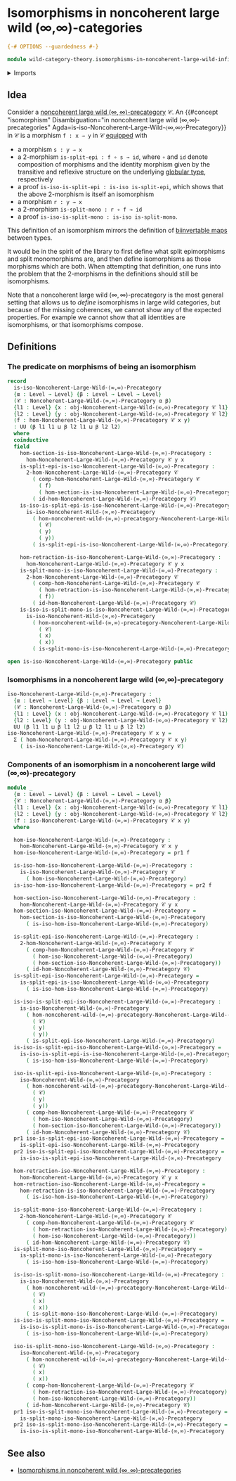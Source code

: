# Isomorphisms in noncoherent large wild (∞,∞)-categories

```agda
{-# OPTIONS --guardedness #-}

module wild-category-theory.isomorphisms-in-noncoherent-large-wild-infinity-infinity-precategories where
```

<details><summary>Imports</summary>

```agda
open import foundation.dependent-pair-types
open import foundation.universe-levels

open import wild-category-theory.isomorphisms-in-noncoherent-wild-infinity-infinity-precategories
open import wild-category-theory.noncoherent-large-wild-infinity-infinity-precategories
```

</details>

## Idea

Consider a
[noncoherent large wild $(∞,∞)$-precategory](wild-category-theory.noncoherent-large-wild-infinity-infinity-precategories.md)
𝒞. An
{{#concept "isomorphism" Disambiguation="in noncoherent large wild (∞,∞)-precategories" Agda=is-iso-Noncoherent-Large-Wild-⟨∞,∞⟩-Precategory}}
in 𝒞 is a morphism `f : x → y` in 𝒞 [equipped](foundation.structure.md) with

- a morphism `s : y → x`
- a $2$-morphism `is-split-epi : f ∘ s → id`, where `∘` and `id` denote
  composition of morphisms and the identity morphism given by the transitive and
  reflexive structure on the underlying
  [globular type](structured-types.globular-types.md), respectively
- a proof `is-iso-is-split-epi : is-iso is-split-epi`, which shows that the
  above $2$-morphism is itself an isomorphism
- a morphism `r : y → x`
- a $2$-morphism `is-split-mono : r ∘ f → id`
- a proof `is-iso-is-split-mono : is-iso is-split-mono`.

This definition of an isomorphism mirrors the definition of
[biinvertable maps](foundation-core.equivalences.md) between types.

It would be in the spirit of the library to first define what split epimorphisms
and split monomorphisms are, and then define isomorphisms as those morphisms
which are both. When attempting that definition, one runs into the problem that
the $2$-morphisms in the definitions should still be isomorphisms.

Note that a noncoherent large wild $(∞,∞)$-precategory is the most general
setting that allows us to _define_ isomorphisms in large wild categories, but
because of the missing coherences, we cannot show any of the expected
properties. For example we cannot show that all identities are isomorphisms, or
that isomorphisms compose.


## Definitions

### The predicate on morphisms of being an isomorphism

```agda
record
  is-iso-Noncoherent-Large-Wild-⟨∞,∞⟩-Precategory
  {α : Level → Level} {β : Level → Level → Level}
  (𝒞 : Noncoherent-Large-Wild-⟨∞,∞⟩-Precategory α β)
  {l1 : Level} {x : obj-Noncoherent-Large-Wild-⟨∞,∞⟩-Precategory 𝒞 l1}
  {l2 : Level} {y : obj-Noncoherent-Large-Wild-⟨∞,∞⟩-Precategory 𝒞 l2}
  (f : hom-Noncoherent-Large-Wild-⟨∞,∞⟩-Precategory 𝒞 x y)
  : UU (β l1 l1 ⊔ β l2 l1 ⊔ β l2 l2)
  where
  coinductive
  field
    hom-section-is-iso-Noncoherent-Large-Wild-⟨∞,∞⟩-Precategory :
      hom-Noncoherent-Large-Wild-⟨∞,∞⟩-Precategory 𝒞 y x
    is-split-epi-is-iso-Noncoherent-Large-Wild-⟨∞,∞⟩-Precategory :
      2-hom-Noncoherent-Large-Wild-⟨∞,∞⟩-Precategory 𝒞
        ( comp-hom-Noncoherent-Large-Wild-⟨∞,∞⟩-Precategory 𝒞
          ( f)
          ( hom-section-is-iso-Noncoherent-Large-Wild-⟨∞,∞⟩-Precategory))
        ( id-hom-Noncoherent-Large-Wild-⟨∞,∞⟩-Precategory 𝒞)
    is-iso-is-split-epi-is-iso-Noncoherent-Large-Wild-⟨∞,∞⟩-Precategory :
      is-iso-Noncoherent-Wild-⟨∞,∞⟩-Precategory
        ( hom-noncoherent-wild-⟨∞,∞⟩-precategory-Noncoherent-Large-Wild-⟨∞,∞⟩-Precategory
          ( 𝒞)
          ( y)
          ( y))
        ( is-split-epi-is-iso-Noncoherent-Large-Wild-⟨∞,∞⟩-Precategory)

    hom-retraction-is-iso-Noncoherent-Large-Wild-⟨∞,∞⟩-Precategory :
      hom-Noncoherent-Large-Wild-⟨∞,∞⟩-Precategory 𝒞 y x
    is-split-mono-is-iso-Noncoherent-Large-Wild-⟨∞,∞⟩-Precategory :
      2-hom-Noncoherent-Large-Wild-⟨∞,∞⟩-Precategory 𝒞
        ( comp-hom-Noncoherent-Large-Wild-⟨∞,∞⟩-Precategory 𝒞
          ( hom-retraction-is-iso-Noncoherent-Large-Wild-⟨∞,∞⟩-Precategory)
          ( f))
        ( id-hom-Noncoherent-Large-Wild-⟨∞,∞⟩-Precategory 𝒞)
    is-iso-is-split-mono-is-iso-Noncoherent-Large-Wild-⟨∞,∞⟩-Precategory :
      is-iso-Noncoherent-Wild-⟨∞,∞⟩-Precategory
        ( hom-noncoherent-wild-⟨∞,∞⟩-precategory-Noncoherent-Large-Wild-⟨∞,∞⟩-Precategory
          ( 𝒞)
          ( x)
          ( x))
        ( is-split-mono-is-iso-Noncoherent-Large-Wild-⟨∞,∞⟩-Precategory)

open is-iso-Noncoherent-Large-Wild-⟨∞,∞⟩-Precategory public
```

### Isomorphisms in a noncoherent large wild (∞,∞)-precategory

```agda
iso-Noncoherent-Large-Wild-⟨∞,∞⟩-Precategory :
  {α : Level → Level} {β : Level → Level → Level}
  (𝒞 : Noncoherent-Large-Wild-⟨∞,∞⟩-Precategory α β)
  {l1 : Level} (x : obj-Noncoherent-Large-Wild-⟨∞,∞⟩-Precategory 𝒞 l1)
  {l2 : Level} (y : obj-Noncoherent-Large-Wild-⟨∞,∞⟩-Precategory 𝒞 l2) →
  UU (β l1 l1 ⊔ β l1 l2 ⊔ β l2 l1 ⊔ β l2 l2)
iso-Noncoherent-Large-Wild-⟨∞,∞⟩-Precategory 𝒞 x y =
  Σ ( hom-Noncoherent-Large-Wild-⟨∞,∞⟩-Precategory 𝒞 x y)
    ( is-iso-Noncoherent-Large-Wild-⟨∞,∞⟩-Precategory 𝒞)
```

### Components of an isomorphism in a noncoherent large wild (∞,∞)-precategory

```agda
module _
  {α : Level → Level} {β : Level → Level → Level}
  {𝒞 : Noncoherent-Large-Wild-⟨∞,∞⟩-Precategory α β}
  {l1 : Level} {x : obj-Noncoherent-Large-Wild-⟨∞,∞⟩-Precategory 𝒞 l1}
  {l2 : Level} {y : obj-Noncoherent-Large-Wild-⟨∞,∞⟩-Precategory 𝒞 l2}
  (f : iso-Noncoherent-Large-Wild-⟨∞,∞⟩-Precategory 𝒞 x y)
  where

  hom-iso-Noncoherent-Large-Wild-⟨∞,∞⟩-Precategory :
    hom-Noncoherent-Large-Wild-⟨∞,∞⟩-Precategory 𝒞 x y
  hom-iso-Noncoherent-Large-Wild-⟨∞,∞⟩-Precategory = pr1 f

  is-iso-hom-iso-Noncoherent-Large-Wild-⟨∞,∞⟩-Precategory :
    is-iso-Noncoherent-Large-Wild-⟨∞,∞⟩-Precategory 𝒞
      ( hom-iso-Noncoherent-Large-Wild-⟨∞,∞⟩-Precategory)
  is-iso-hom-iso-Noncoherent-Large-Wild-⟨∞,∞⟩-Precategory = pr2 f

  hom-section-iso-Noncoherent-Large-Wild-⟨∞,∞⟩-Precategory :
    hom-Noncoherent-Large-Wild-⟨∞,∞⟩-Precategory 𝒞 y x
  hom-section-iso-Noncoherent-Large-Wild-⟨∞,∞⟩-Precategory =
    hom-section-is-iso-Noncoherent-Large-Wild-⟨∞,∞⟩-Precategory
      ( is-iso-hom-iso-Noncoherent-Large-Wild-⟨∞,∞⟩-Precategory)

  is-split-epi-iso-Noncoherent-Large-Wild-⟨∞,∞⟩-Precategory :
    2-hom-Noncoherent-Large-Wild-⟨∞,∞⟩-Precategory 𝒞
      ( comp-hom-Noncoherent-Large-Wild-⟨∞,∞⟩-Precategory 𝒞
        ( hom-iso-Noncoherent-Large-Wild-⟨∞,∞⟩-Precategory)
        ( hom-section-iso-Noncoherent-Large-Wild-⟨∞,∞⟩-Precategory))
      ( id-hom-Noncoherent-Large-Wild-⟨∞,∞⟩-Precategory 𝒞)
  is-split-epi-iso-Noncoherent-Large-Wild-⟨∞,∞⟩-Precategory =
    is-split-epi-is-iso-Noncoherent-Large-Wild-⟨∞,∞⟩-Precategory
      ( is-iso-hom-iso-Noncoherent-Large-Wild-⟨∞,∞⟩-Precategory)

  is-iso-is-split-epi-iso-Noncoherent-Large-Wild-⟨∞,∞⟩-Precategory :
    is-iso-Noncoherent-Wild-⟨∞,∞⟩-Precategory
      ( hom-noncoherent-wild-⟨∞,∞⟩-precategory-Noncoherent-Large-Wild-⟨∞,∞⟩-Precategory
        ( 𝒞)
        ( y)
        ( y))
      ( is-split-epi-iso-Noncoherent-Large-Wild-⟨∞,∞⟩-Precategory)
  is-iso-is-split-epi-iso-Noncoherent-Large-Wild-⟨∞,∞⟩-Precategory =
    is-iso-is-split-epi-is-iso-Noncoherent-Large-Wild-⟨∞,∞⟩-Precategory
      ( is-iso-hom-iso-Noncoherent-Large-Wild-⟨∞,∞⟩-Precategory)

  iso-is-split-epi-iso-Noncoherent-Large-Wild-⟨∞,∞⟩-Precategory :
    iso-Noncoherent-Wild-⟨∞,∞⟩-Precategory
      ( hom-noncoherent-wild-⟨∞,∞⟩-precategory-Noncoherent-Large-Wild-⟨∞,∞⟩-Precategory
        ( 𝒞)
        ( y)
        ( y))
      ( comp-hom-Noncoherent-Large-Wild-⟨∞,∞⟩-Precategory 𝒞
        ( hom-iso-Noncoherent-Large-Wild-⟨∞,∞⟩-Precategory)
        ( hom-section-iso-Noncoherent-Large-Wild-⟨∞,∞⟩-Precategory))
      ( id-hom-Noncoherent-Large-Wild-⟨∞,∞⟩-Precategory 𝒞)
  pr1 iso-is-split-epi-iso-Noncoherent-Large-Wild-⟨∞,∞⟩-Precategory =
    is-split-epi-iso-Noncoherent-Large-Wild-⟨∞,∞⟩-Precategory
  pr2 iso-is-split-epi-iso-Noncoherent-Large-Wild-⟨∞,∞⟩-Precategory =
    is-iso-is-split-epi-iso-Noncoherent-Large-Wild-⟨∞,∞⟩-Precategory

  hom-retraction-iso-Noncoherent-Large-Wild-⟨∞,∞⟩-Precategory :
    hom-Noncoherent-Large-Wild-⟨∞,∞⟩-Precategory 𝒞 y x
  hom-retraction-iso-Noncoherent-Large-Wild-⟨∞,∞⟩-Precategory =
    hom-retraction-is-iso-Noncoherent-Large-Wild-⟨∞,∞⟩-Precategory
      ( is-iso-hom-iso-Noncoherent-Large-Wild-⟨∞,∞⟩-Precategory)

  is-split-mono-iso-Noncoherent-Large-Wild-⟨∞,∞⟩-Precategory :
    2-hom-Noncoherent-Large-Wild-⟨∞,∞⟩-Precategory 𝒞
      ( comp-hom-Noncoherent-Large-Wild-⟨∞,∞⟩-Precategory 𝒞
        ( hom-retraction-iso-Noncoherent-Large-Wild-⟨∞,∞⟩-Precategory)
        ( hom-iso-Noncoherent-Large-Wild-⟨∞,∞⟩-Precategory))
      ( id-hom-Noncoherent-Large-Wild-⟨∞,∞⟩-Precategory 𝒞)
  is-split-mono-iso-Noncoherent-Large-Wild-⟨∞,∞⟩-Precategory =
    is-split-mono-is-iso-Noncoherent-Large-Wild-⟨∞,∞⟩-Precategory
      ( is-iso-hom-iso-Noncoherent-Large-Wild-⟨∞,∞⟩-Precategory)

  is-iso-is-split-mono-iso-Noncoherent-Large-Wild-⟨∞,∞⟩-Precategory :
    is-iso-Noncoherent-Wild-⟨∞,∞⟩-Precategory
      ( hom-noncoherent-wild-⟨∞,∞⟩-precategory-Noncoherent-Large-Wild-⟨∞,∞⟩-Precategory
        ( 𝒞)
        ( x)
        ( x))
      ( is-split-mono-iso-Noncoherent-Large-Wild-⟨∞,∞⟩-Precategory)
  is-iso-is-split-mono-iso-Noncoherent-Large-Wild-⟨∞,∞⟩-Precategory =
    is-iso-is-split-mono-is-iso-Noncoherent-Large-Wild-⟨∞,∞⟩-Precategory
      ( is-iso-hom-iso-Noncoherent-Large-Wild-⟨∞,∞⟩-Precategory)

  iso-is-split-mono-iso-Noncoherent-Large-Wild-⟨∞,∞⟩-Precategory :
    iso-Noncoherent-Wild-⟨∞,∞⟩-Precategory
      ( hom-noncoherent-wild-⟨∞,∞⟩-precategory-Noncoherent-Large-Wild-⟨∞,∞⟩-Precategory
        ( 𝒞)
        ( x)
        ( x))
      ( comp-hom-Noncoherent-Large-Wild-⟨∞,∞⟩-Precategory 𝒞
        ( hom-retraction-iso-Noncoherent-Large-Wild-⟨∞,∞⟩-Precategory)
        ( hom-iso-Noncoherent-Large-Wild-⟨∞,∞⟩-Precategory))
      ( id-hom-Noncoherent-Large-Wild-⟨∞,∞⟩-Precategory 𝒞)
  pr1 iso-is-split-mono-iso-Noncoherent-Large-Wild-⟨∞,∞⟩-Precategory =
    is-split-mono-iso-Noncoherent-Large-Wild-⟨∞,∞⟩-Precategory
  pr2 iso-is-split-mono-iso-Noncoherent-Large-Wild-⟨∞,∞⟩-Precategory =
    is-iso-is-split-mono-iso-Noncoherent-Large-Wild-⟨∞,∞⟩-Precategory
```

## See also

- [Isomorphisms in noncoherent wild $(∞,∞)$-precategories](wild-category-theory.isomorphisms-in-noncoherent-wild-infinity-infinity-precategories.md)
